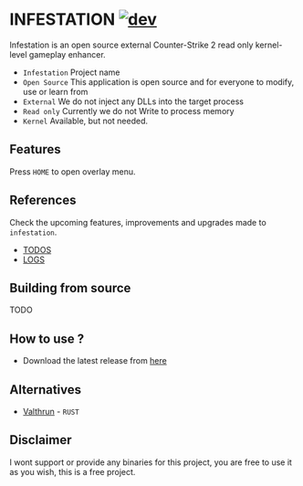 # INFESTATION [![dev](https://github.com/vsaint1/cs2-infestation/actions/workflows/msbuild.yml/badge.svg?branch=dev)]()

Infestation is an open source external Counter-Strike 2 read only kernel-level gameplay enhancer.
- `Infestation` Project name
- `Open Source` This application is open source and for everyone to modify, use or learn from
- `External` We do not inject any DLLs into the target process
- `Read only` Currently we do not Write to process memory
- `Kernel` Available, but not needed.
 
## Features 

Press `HOME` to open overlay menu.

## References

Check the upcoming features, improvements and upgrades made to `infestation`.

- [TODOS](https://github.com/vsaint1/cs2-infestation/blob/master/TODO.md)
- [LOGS](https://github.com/vsaint1/cs2-infestation/blob/master/CHANGELOG.md)

## Building from source

TODO

## How to use ?

- Download the latest release from [here](https://github.com/vsaint1/cs2-infestation)

## Alternatives

- [Valthrun](https://github.com/Valthrun/Valthrun) - `RUST`

## Disclaimer

I wont support or provide any binaries for this project, you are free to use it as you wish, this is a free project.
